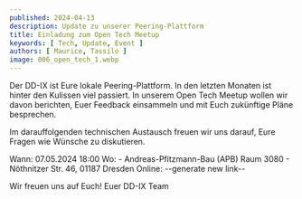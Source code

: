 ```yaml
---
published: 2024-04-13
description: Update zu unserer Peering-Plattform
title: Einladung zum Open Tech Meetup
keywords: [ Tech, Update, Event ]
authors: [ Maurice, Tassilo ]
image: 006_open_tech_1.webp
---
```



Der DD-IX ist Eure lokale Peering-Plattform. In den letzten Monaten ist hinter den Kulissen viel passiert. In unserem Open Tech Meetup wollen wir davon berichten, Euer Feedback einsammeln und mit Euch zukünftige Pläne besprechen.

Im darauffolgenden technischen Austausch freuen wir uns darauf, Eure Fragen wie Wünsche zu diskutieren.

Wann: 07.05.2024 18:00
Wo: 
    - Andreas-Pfitzmann-Bau (APB) Raum 3080
    - Nöthnitzer Str. 46, 01187 Dresden
Online: --generate new link--

Wir freuen uns auf Euch!
Euer DD-IX Team
